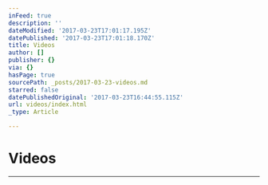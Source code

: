 ```yaml
---
inFeed: true
description: ''
dateModified: '2017-03-23T17:01:17.195Z'
datePublished: '2017-03-23T17:01:18.170Z'
title: Videos
author: []
publisher: {}
via: {}
hasPage: true
sourcePath: _posts/2017-03-23-videos.md
starred: false
datePublishedOriginal: '2017-03-23T16:44:55.115Z'
url: videos/index.html
_type: Article

---
```

# Videos

---